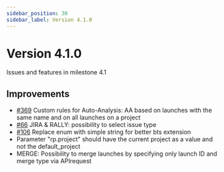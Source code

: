 ```yaml
---
sidebar_position: 30
sidebar_label: Version 4.1.0
---
```


# Version 4.1.0

Issues and features in milestone 4.1

## Improvements

* [#369](https://github.com/reportportal/reportportal/issues/369) Custom rules for Auto-Analysis: AA based on launches with the same name and on all launches on a project
* [#66](https://github.com/reportportal/reportportal/issues/66) JIRA & RALLY: possibility to select issue type
* [#106](https://github.com/reportportal/reportportal/pull/106) Replace enum with simple string for better bts extension
* Parameter "rp.project" should have the current project as a value and not the default_project
* MERGE: Possibility to merge launches by specifying only launch ID and merge type via APIrequest
